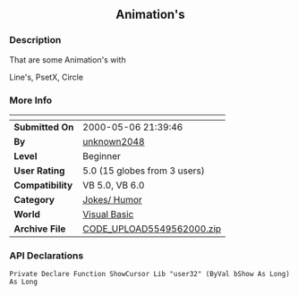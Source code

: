 ﻿<div align="center">

## Animation's


</div>

### Description

That are some Animation's with

Line's, PsetX, Circle
 
### More Info
 


<span>             |<span>
---                |---
**Submitted On**   |2000-05-06 21:39:46
**By**             |[unknown2048](https://github.com/Planet-Source-Code/PSCIndex/blob/master/ByAuthor/unknown2048.md)
**Level**          |Beginner
**User Rating**    |5.0 (15 globes from 3 users)
**Compatibility**  |VB 5\.0, VB 6\.0
**Category**       |[Jokes/ Humor](https://github.com/Planet-Source-Code/PSCIndex/blob/master/ByCategory/jokes-humor__1-40.md)
**World**          |[Visual Basic](https://github.com/Planet-Source-Code/PSCIndex/blob/master/ByWorld/visual-basic.md)
**Archive File**   |[CODE\_UPLOAD5549562000\.zip](https://github.com/Planet-Source-Code/unknown2048-animation-s__1-7904/archive/master.zip)

### API Declarations

```
Private Declare Function ShowCursor Lib "user32" (ByVal bShow As Long) As Long
```





